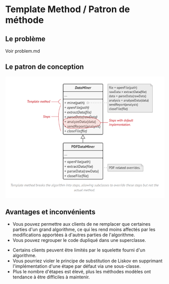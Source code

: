 # Template Method / Patron de méthode

## Le problème

Voir problem.md

## Le patron de conception

![](2022-01-16-10-51-29.png)

## Avantages et inconvénients

+ Vous pouvez permettre aux clients de ne remplacer que certaines parties d'un grand algorithme, ce qui les rend moins affectés par les modifications apportées à d'autres parties de l'algorithme.
+ Vous pouvez regrouper le code dupliqué dans une superclasse.

- Certains clients peuvent être limités par le squelette fourni d'un algorithme.
- Vous pourriez violer le principe de substitution de Liskov en supprimant l'implémentation d'une étape par défaut via une sous-classe.
- Plus le nombre d'étapes est élevé, plus les méthodes modèles ont tendance à être difficiles à maintenir.
